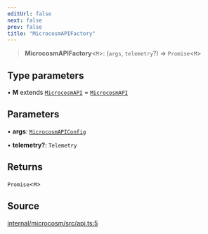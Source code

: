 ```yaml
---
editUrl: false
next: false
prev: false
title: "MicrocosmAPIFactory"
---
```


> **MicrocosmAPIFactory**\<`M`\>: (`args`, `telemetry`?) => `Promise`\<`M`\>

## Type parameters

• **M** extends [`MicrocosmAPI`](../classes/MicrocosmAPI.md) = [`MicrocosmAPI`](../classes/MicrocosmAPI.md)

## Parameters

• **args**: [`MicrocosmAPIConfig`](MicrocosmAPIConfig.md)

• **telemetry?**: `Telemetry`

## Returns

`Promise`\<`M`\>

## Source

[internal/microcosm/src/api.ts:5](https://github.com/nodenogg-in/alpha-p2p/blob/265a0e2/internal/microcosm/src/api.ts#L5)
